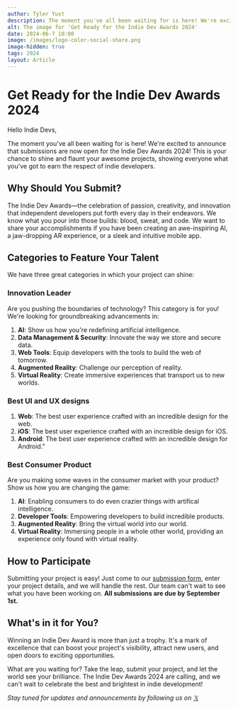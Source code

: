 ```yaml
---
author: Tyler Yust
description: The moment you've all been waiting for is here! We're excited to announce that...
alt: The image for 'Get Ready for the Indie Dev Awards 2024'
date: 2024-06-7 10:00
image: /images/logo-color-social-share.png
image-hidden: true
tags: 2024
layout: Article
---
```


# Get Ready for the Indie Dev Awards 2024

Hello Indie Devs,

The moment you've all been waiting for is here! We're excited to announce that submissions are now open for the Indie Dev Awards 2024! This is your chance to shine and flaunt your awesome projects, showing everyone what you've got to earn the respect of indie developers.

## Why Should You Submit?

The Indie Dev Awards—the celebration of passion, creativity, and innovation that independent developers put forth every day in their endeavors. We know what you pour into those builds: blood, sweat, and code. We want to share your accomplishments if you have been creating an awe-inspiring AI, a jaw-dropping AR experience, or a sleek and intuitive mobile app.

## Categories to Feature Your Talent

We have three great categories in which your project can shine:

### Innovation Leader

Are you pushing the boundaries of technology? This category is for you! We're looking for groundbreaking advancements in:
1. **AI**: Show us how you're redefining artificial intelligence.
2. **Data Management & Security**: Innovate the way we store and secure data.
3. **Web Tools**: Equip developers with the tools to build the web of tomorrow.
4. **Augmented Reality**: Challenge our perception of reality.
5. **Virtual Reality**: Create immersive experiences that transport us to new worlds.

### Best UI and UX designs

1. **Web**: The best user experience crafted with an incredible design for the web.
2. **iOS**: The best user experience crafted with an incredible design for iOS.
3. **Android**: The best user experience crafted with an incredible design for Android."

### Best Consumer Product

Are you making some waves in the consumer market with your product? Show us how you are changing the game:
1. **AI**: Enabling consumers to do even crazier things with artifical intelligence.
2. **Developer Tools**: Empowering developers to build incredible products.
3. **Augmented Reality**: Bring the virtual world into our world.
4. **Virtual Reality**: Immersing people in a whole other world, providing an experience only found with virtual reality.

## How to Participate

Submitting your project is easy! Just come to our [submission form](https://indiedevawards.com/submit), enter your project details, and we will handle the rest. Our team can't wait to see what you have been working on. **All submissions are due by September 1st.**

## What's in it for You?

Winning an Indie Dev Award is more than just a trophy. It's a mark of excellence that can boost your project's visibility, attract new users, and open doors to exciting opportunities.

What are you waiting for? Take the leap, submit your project, and let the world see your brilliance. The Indie Dev Awards 2024 are calling, and we can't wait to celebrate the best and brightest in indie development!

*Stay tuned for updates and announcements by following us on [𝕏](https://x.com/dev_awards)*

